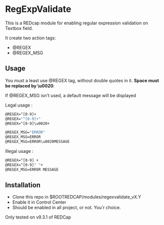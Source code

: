 # RegExpValidate

This is a REDcap module for enabling regular expression validation on Textbox field.

It create two action tags:
* @REGEX 
* @REGEX_MSG

## Usage

You must a least use @REGEX tag, without double quotes in it. **Space must be replaced by \u0020**: 

If @REGEX_MSG isn't used, a default message will be displayed

Legal usage :
```bash
@REGEX=^[0-9]+
@REGEX="^[0-9]+"
@REGEX=^[0-9]\u0020+

@REGEX_MSG="ERROR"
@REGEX_MSG=ERROR
@REGEX_MSG=ERROR\u0020MESSAGE
```

Illegal usage :
```bash
@REGEX=^[0-9] +
@REGEX=^[0-9]" "+
@REGEX_MSG=ERROR MESSAGE
```


## Installation 

* Clone this repo in $ROOTREDCAP/modules/regexvalidate_vX.Y
* Enable it in Control Center
* Should be enabled in all project, or not. You'r choice.


Only tested on v9.3.1 of REDCap

